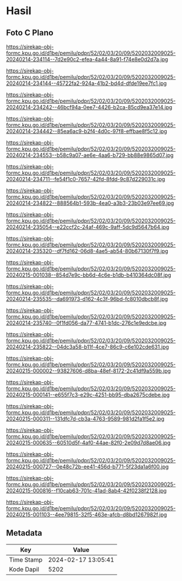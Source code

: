 # Hasil

## Foto C Plano

https://sirekap-obj-formc.kpu.go.id/d1be/pemilu/pdpr/52/02/03/20/09/5202032009025-20240214-234114--7d2e90c2-efea-4a44-8a91-f74e8e0d2d7a.jpg

https://sirekap-obj-formc.kpu.go.id/d1be/pemilu/pdpr/52/02/03/20/09/5202032009025-20240214-234144--45722fa2-924a-41b2-bd4d-dfde19ee7fc1.jpg

https://sirekap-obj-formc.kpu.go.id/d1be/pemilu/pdpr/52/02/03/20/09/5202032009025-20240214-234242--46bcf94a-0ee7-4426-b2ca-85cd9ea37e14.jpg

https://sirekap-obj-formc.kpu.go.id/d1be/pemilu/pdpr/52/02/03/20/09/5202032009025-20240214-234442--85ea6ac9-b2f4-4d0c-97f8-effbae8f5c12.jpg

https://sirekap-obj-formc.kpu.go.id/d1be/pemilu/pdpr/52/02/03/20/09/5202032009025-20240214-234553--b58c9a07-ae6e-4aa6-b729-bb88e9865d07.jpg

https://sirekap-obj-formc.kpu.go.id/d1be/pemilu/pdpr/52/02/03/20/09/5202032009025-20240214-234711--fe54f1c0-7657-42fd-8fdd-9c87d229031c.jpg

https://sirekap-obj-formc.kpu.go.id/d1be/pemilu/pdpr/52/02/03/20/09/5202032009025-20240214-234822--888564b1-593b-4ea0-a3b3-23b03e97ee69.jpg

https://sirekap-obj-formc.kpu.go.id/d1be/pemilu/pdpr/52/02/03/20/09/5202032009025-20240214-235054--e22ccf2c-24af-469c-9aff-5dc9d5647b64.jpg

https://sirekap-obj-formc.kpu.go.id/d1be/pemilu/pdpr/52/02/03/20/09/5202032009025-20240214-235320--df7fd162-06d8-4ae5-ab54-80b67130f7f9.jpg

https://sirekap-obj-formc.kpu.go.id/d1be/pemilu/pdpr/52/02/03/20/09/5202032009025-20240215-001038--854d7e9c-bb6d-4c6e-b1db-b410364dc08f.jpg

https://sirekap-obj-formc.kpu.go.id/d1be/pemilu/pdpr/52/02/03/20/09/5202032009025-20240214-235535--da691973-d162-4c3f-96bd-fc8010dbcb8f.jpg

https://sirekap-obj-formc.kpu.go.id/d1be/pemilu/pdpr/52/02/03/20/09/5202032009025-20240214-235740--0f1fd056-da77-4741-b1dc-276c1e9edcbe.jpg

https://sirekap-obj-formc.kpu.go.id/d1be/pemilu/pdpr/52/02/03/20/09/5202032009025-20240214-235822--04dc3a58-b11f-4ce7-86c9-c6e102cde631.jpg

https://sirekap-obj-formc.kpu.go.id/d1be/pemilu/pdpr/52/02/03/20/09/5202032009025-20240215-000002--93827606-d8ba-48ef-8172-2c41df9a559b.jpg

https://sirekap-obj-formc.kpu.go.id/d1be/pemilu/pdpr/52/02/03/20/09/5202032009025-20240215-000141--e655f7c3-e29c-4251-bb95-dba2675cdebe.jpg

https://sirekap-obj-formc.kpu.go.id/d1be/pemilu/pdpr/52/02/03/20/09/5202032009025-20240215-000311--131dfc7d-cb3a-4763-9589-981d2fa1f5e2.jpg

https://sirekap-obj-formc.kpu.go.id/d1be/pemilu/pdpr/52/02/03/20/09/5202032009025-20240215-000635--60510d5f-4af0-44ae-82f0-2e09d7d8ae06.jpg

https://sirekap-obj-formc.kpu.go.id/d1be/pemilu/pdpr/52/02/03/20/09/5202032009025-20240215-000727--0e48c72b-ee41-456d-b771-5f23da1a6f00.jpg

https://sirekap-obj-formc.kpu.go.id/d1be/pemilu/pdpr/52/02/03/20/09/5202032009025-20240215-000816--f10cab63-701c-41ad-8ab4-42f0238f2128.jpg

https://sirekap-obj-formc.kpu.go.id/d1be/pemilu/pdpr/52/02/03/20/09/5202032009025-20240215-001103--4ee79815-32f5-463e-afcb-d8bd1267982f.jpg


## Metadata

| Key        | Value               |
| ---------- | ------------------- |
| Time Stamp | 2024-02-17 13:05:41 |
| Kode Dapil | 5202                |



